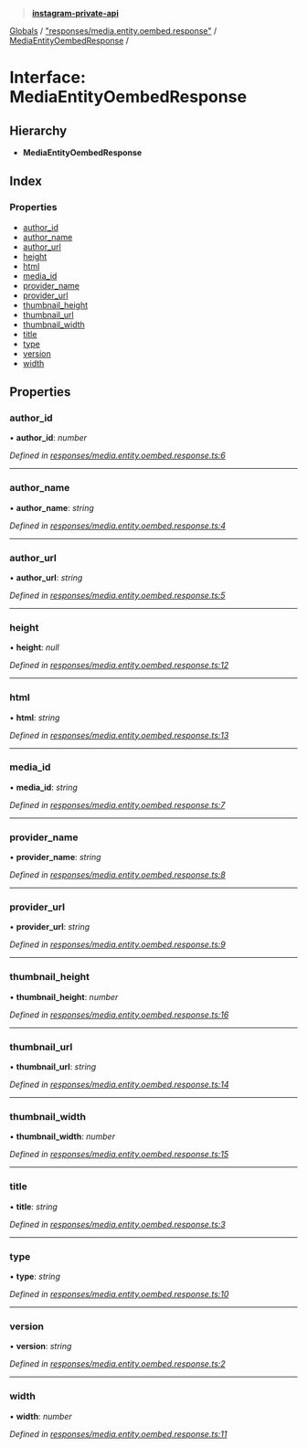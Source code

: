 > **[instagram-private-api](../README.md)**

[Globals](../README.md) / ["responses/media.entity.oembed.response"](../modules/_responses_media_entity_oembed_response_.md) / [MediaEntityOembedResponse](_responses_media_entity_oembed_response_.mediaentityoembedresponse.md) /

# Interface: MediaEntityOembedResponse

## Hierarchy

* **MediaEntityOembedResponse**

## Index

### Properties

* [author_id](_responses_media_entity_oembed_response_.mediaentityoembedresponse.md#author_id)
* [author_name](_responses_media_entity_oembed_response_.mediaentityoembedresponse.md#author_name)
* [author_url](_responses_media_entity_oembed_response_.mediaentityoembedresponse.md#author_url)
* [height](_responses_media_entity_oembed_response_.mediaentityoembedresponse.md#height)
* [html](_responses_media_entity_oembed_response_.mediaentityoembedresponse.md#html)
* [media_id](_responses_media_entity_oembed_response_.mediaentityoembedresponse.md#media_id)
* [provider_name](_responses_media_entity_oembed_response_.mediaentityoembedresponse.md#provider_name)
* [provider_url](_responses_media_entity_oembed_response_.mediaentityoembedresponse.md#provider_url)
* [thumbnail_height](_responses_media_entity_oembed_response_.mediaentityoembedresponse.md#thumbnail_height)
* [thumbnail_url](_responses_media_entity_oembed_response_.mediaentityoembedresponse.md#thumbnail_url)
* [thumbnail_width](_responses_media_entity_oembed_response_.mediaentityoembedresponse.md#thumbnail_width)
* [title](_responses_media_entity_oembed_response_.mediaentityoembedresponse.md#title)
* [type](_responses_media_entity_oembed_response_.mediaentityoembedresponse.md#type)
* [version](_responses_media_entity_oembed_response_.mediaentityoembedresponse.md#version)
* [width](_responses_media_entity_oembed_response_.mediaentityoembedresponse.md#width)

## Properties

###  author_id

• **author_id**: *number*

*Defined in [responses/media.entity.oembed.response.ts:6](https://github.com/dilame/instagram-private-api/blob/e9c516c/src/responses/media.entity.oembed.response.ts#L6)*

___

###  author_name

• **author_name**: *string*

*Defined in [responses/media.entity.oembed.response.ts:4](https://github.com/dilame/instagram-private-api/blob/e9c516c/src/responses/media.entity.oembed.response.ts#L4)*

___

###  author_url

• **author_url**: *string*

*Defined in [responses/media.entity.oembed.response.ts:5](https://github.com/dilame/instagram-private-api/blob/e9c516c/src/responses/media.entity.oembed.response.ts#L5)*

___

###  height

• **height**: *null*

*Defined in [responses/media.entity.oembed.response.ts:12](https://github.com/dilame/instagram-private-api/blob/e9c516c/src/responses/media.entity.oembed.response.ts#L12)*

___

###  html

• **html**: *string*

*Defined in [responses/media.entity.oembed.response.ts:13](https://github.com/dilame/instagram-private-api/blob/e9c516c/src/responses/media.entity.oembed.response.ts#L13)*

___

###  media_id

• **media_id**: *string*

*Defined in [responses/media.entity.oembed.response.ts:7](https://github.com/dilame/instagram-private-api/blob/e9c516c/src/responses/media.entity.oembed.response.ts#L7)*

___

###  provider_name

• **provider_name**: *string*

*Defined in [responses/media.entity.oembed.response.ts:8](https://github.com/dilame/instagram-private-api/blob/e9c516c/src/responses/media.entity.oembed.response.ts#L8)*

___

###  provider_url

• **provider_url**: *string*

*Defined in [responses/media.entity.oembed.response.ts:9](https://github.com/dilame/instagram-private-api/blob/e9c516c/src/responses/media.entity.oembed.response.ts#L9)*

___

###  thumbnail_height

• **thumbnail_height**: *number*

*Defined in [responses/media.entity.oembed.response.ts:16](https://github.com/dilame/instagram-private-api/blob/e9c516c/src/responses/media.entity.oembed.response.ts#L16)*

___

###  thumbnail_url

• **thumbnail_url**: *string*

*Defined in [responses/media.entity.oembed.response.ts:14](https://github.com/dilame/instagram-private-api/blob/e9c516c/src/responses/media.entity.oembed.response.ts#L14)*

___

###  thumbnail_width

• **thumbnail_width**: *number*

*Defined in [responses/media.entity.oembed.response.ts:15](https://github.com/dilame/instagram-private-api/blob/e9c516c/src/responses/media.entity.oembed.response.ts#L15)*

___

###  title

• **title**: *string*

*Defined in [responses/media.entity.oembed.response.ts:3](https://github.com/dilame/instagram-private-api/blob/e9c516c/src/responses/media.entity.oembed.response.ts#L3)*

___

###  type

• **type**: *string*

*Defined in [responses/media.entity.oembed.response.ts:10](https://github.com/dilame/instagram-private-api/blob/e9c516c/src/responses/media.entity.oembed.response.ts#L10)*

___

###  version

• **version**: *string*

*Defined in [responses/media.entity.oembed.response.ts:2](https://github.com/dilame/instagram-private-api/blob/e9c516c/src/responses/media.entity.oembed.response.ts#L2)*

___

###  width

• **width**: *number*

*Defined in [responses/media.entity.oembed.response.ts:11](https://github.com/dilame/instagram-private-api/blob/e9c516c/src/responses/media.entity.oembed.response.ts#L11)*